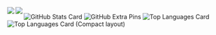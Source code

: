 <!--
**NegativeMind/NegativeMind** is a ✨ _special_ ✨ repository because its `README.md` (this file) appears on your GitHub profile.

Here are some ideas to get you started:

- 🔭 I’m currently working on ...
- 🌱 I’m currently learning ...
- 👯 I’m looking to collaborate on ...
- 🤔 I’m looking for help with ...
- 💬 Ask me about ...
- 📫 How to reach me: ...
- 😄 Pronouns: ...
- ⚡ Fun fact: ...
-->
<a href="https://github.com/anuraghazra/github-readme-stats">
  <img align="left" src="https://github-readme-stats.vercel.app/api?username=NegativeMind&count_private=true&show_icons=true" />
</a>
<a href="https://github.com/anuraghazra/github-readme-stats">
  <img align="left" src="https://github-readme-stats.vercel.app/api/top-langs/?username=NegativeMind" />
</a>


![GitHub Stats Card](https://github-readme-stats.vercel.app/api?username=NegativeMind)
![GitHub Extra Pins](https://github-readme-stats.vercel.app/api/pin/?username=NegativeMind&repo=homebridge-switchbot-for-mac)
![Top Languages Card](https://github-readme-stats.vercel.app/api/top-langs/?username=NegativeMind)
![Top Languages Card (Compact layout)](https://github-readme-stats.vercel.app/api/top-langs/?username=NegativeMind&layout=compact)
